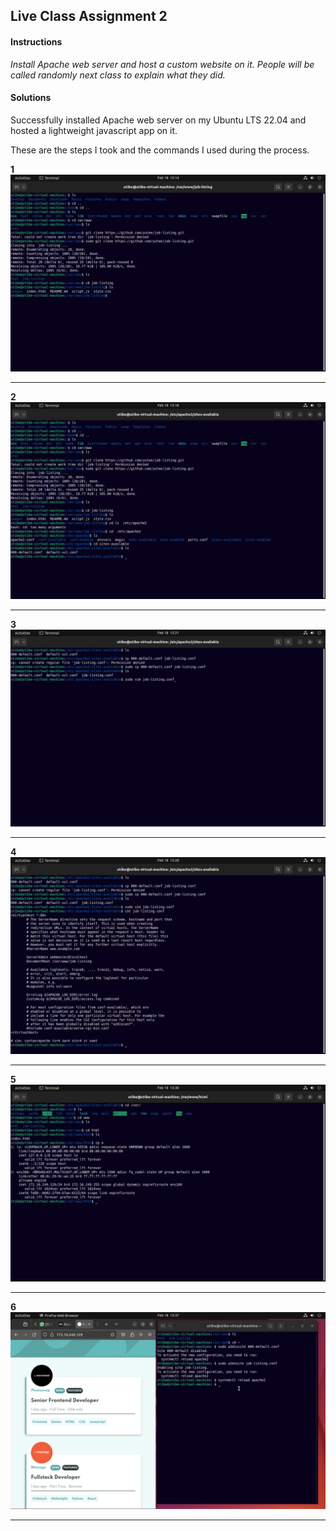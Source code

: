 ## Live Class Assignment 2


#### Instructions
_Install Apache web server and host a custom website on it. People will be called randomly next class to explain what they did._  


#### Solutions

Successfully installed Apache web server on my Ubuntu LTS 22.04 and hosted a lightweight javascript app on it.

These are the steps I took and the commands I used during the process.

__1__
![screenshot](images/1.png)

___

__2__
![screenshot](images/2.png)

___

__3__
![screenshot](images/3.png)

___

__4__
![screenshot](images/4.png)

___

__5__
![screenshot](images/5.png)

___

__6__
![screenshot](images/6.png)

___

